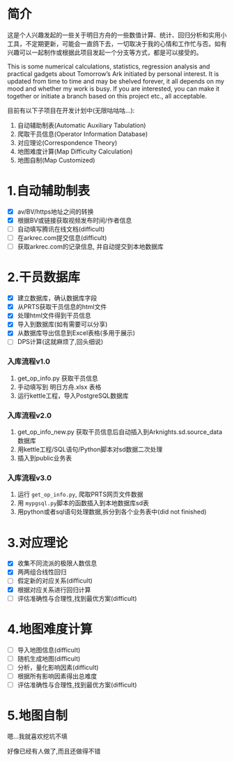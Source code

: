 # 简介

这是个人兴趣发起的一些关于明日方舟的一些数值计算、统计、回归分析和实用小工具，不定期更新，可能会一直鸽下去，一切取决于我的心情和工作忙与否。如有兴趣可以一起制作或根据此项目发起一个分支等方式，都是可以接受的。

This is some numerical calculations, statistics, regression analysis and practical gadgets about Tomorrow’s Ark initiated by personal interest. It is updated from time to time and may be shelved forever, it all depends on my mood and whether my work is busy. If you are interested, you can make it together or initiate a branch based on this project etc., all acceptable.

目前有以下子项目在开发计划中(无限咕咕咕...):

1. 自动辅助制表(Automatic Auxiliary Tabulation)
2. 爬取干员信息(Operator Information Database)
3. 对应理论(Correspondence Theory)
4. 地图难度计算(Map Difficulty Calculation)
5. 地图自制(Map Customized)

# 1.自动辅助制表

* [X] av/BV/https地址之间的转换
* [X] 根据BV或链接获取视频发布时间/作者信息
* [ ] 自动填写腾讯在线文档(difficult)
* [ ] 在arkrec.com提交信息(difficult)
* [ ] 获取arkrec.com的记录信息, 并自动提交到本地数据库

# 2.干员数据库

* [X] 建立数据库，确认数据库字段
* [X] 从PRTS获取干员信息的html文件
* [X] 处理html文件得到干员信息
* [X] 导入到数据库(如有需要可以分享)
* [X] 从数据库导出信息到Excel表格(多用于展示)
* [ ] DPS计算(这就麻烦了,回头细说)

### 入库流程v1.0

1. get_op_info.py    获取干员信息
2. 手动填写到    明日方舟.xlsx    表格
3. 运行kettle工程，导入PostgreSQL数据库

### 入库流程v2.0

1. get_op_info_new.py 获取干员信息后自动插入到Arknights.sd.source_data数据库
2. 用kettle工程/SQL语句/Python脚本对sd数据二次处理
3. 插入到public业务表

### 入库流程v3.0

1. 运行 `get_op_info.py`, 爬取PRTS网页文件数据
2. 用 `mypgsql.py`脚本的函数插入到本地数据库sd表
3. 用python或者sql语句处理数据,拆分到各个业务表中(did not finished)

# 3.对应理论

* [X] 收集不同流派的极限人数信息
* [X] 两两组合线性回归
* [ ] 假定新的对应关系(difficult)
* [X] 根据对应关系进行回归计算
* [ ] 评估准确性与合理性,找到最优方案(difficult)

# 4.地图难度计算

* [ ] 导入地图信息(difficult)
* [ ] 随机生成地图(difficult)
* [ ] 分析，量化影响因素(difficult)
* [ ] 根据所有影响因素得出总难度
* [ ] 评估准确性与合理性,找到最优方案(difficult)

# 5.地图自制

嗯...我就喜欢挖坑不填

好像已经有人做了,而且还做得不错

